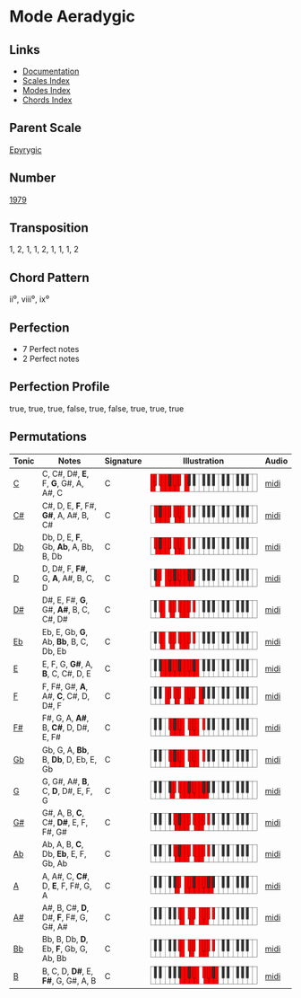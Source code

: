 # Mode Aeradygic

## Links

- [Documentation](README.md)
- [Scales Index](Scales.md)
- [Modes Index](Modes.md)
- [Chords Index](Chords.md)

## Parent Scale

[Epyrygic](ScaleEpyrygic.md)

## Number

[1979](https://ianring.com/musictheory/scales/1979)

## Transposition

1, 2, 1, 1, 2, 1, 1, 1, 2

## Chord Pattern

ii⁰, viii⁰, ix⁰

## Perfection

- 7 Perfect notes
- 2 Perfect notes

## Perfection Profile

true, true, true, false, true, false, true, true, true

## Permutations

| Tonic | Notes | Signature | Illustration | Audio |
|-------|-------|-----------|--------------|-------|
| [C](ModeCNaturalAeradygic.md) | C, C#, D#, **E**, F, **G**, G#, A, A#, C | C | ![CNaturalAeradygic](ModeCNaturalAeradygic.png) | [midi](https://github.com/edipermadi/music/blob/main/docs/ModeCNaturalAeradygic.mid?raw=true) |
| [C#](ModeCSharpAeradygic.md) | C#, D, E, **F**, F#, **G#**, A, A#, B, C# | C | ![CSharpAeradygic](ModeCSharpAeradygic.png) | [midi](https://github.com/edipermadi/music/blob/main/docs/ModeCSharpAeradygic.mid?raw=true) |
| [Db](ModeDFlatAeradygic.md) | Db, D, E, **F**, Gb, **Ab**, A, Bb, B, Db | C | ![DFlatAeradygic](ModeDFlatAeradygic.png) | [midi](https://github.com/edipermadi/music/blob/main/docs/ModeDFlatAeradygic.mid?raw=true) |
| [D](ModeDNaturalAeradygic.md) | D, D#, F, **F#**, G, **A**, A#, B, C, D | C | ![DNaturalAeradygic](ModeDNaturalAeradygic.png) | [midi](https://github.com/edipermadi/music/blob/main/docs/ModeDNaturalAeradygic.mid?raw=true) |
| [D#](ModeDSharpAeradygic.md) | D#, E, F#, **G**, G#, **A#**, B, C, C#, D# | C | ![DSharpAeradygic](ModeDSharpAeradygic.png) | [midi](https://github.com/edipermadi/music/blob/main/docs/ModeDSharpAeradygic.mid?raw=true) |
| [Eb](ModeEFlatAeradygic.md) | Eb, E, Gb, **G**, Ab, **Bb**, B, C, Db, Eb | C | ![EFlatAeradygic](ModeEFlatAeradygic.png) | [midi](https://github.com/edipermadi/music/blob/main/docs/ModeEFlatAeradygic.mid?raw=true) |
| [E](ModeENaturalAeradygic.md) | E, F, G, **G#**, A, **B**, C, C#, D, E | C | ![ENaturalAeradygic](ModeENaturalAeradygic.png) | [midi](https://github.com/edipermadi/music/blob/main/docs/ModeENaturalAeradygic.mid?raw=true) |
| [F](ModeFNaturalAeradygic.md) | F, F#, G#, **A**, A#, **C**, C#, D, D#, F | C | ![FNaturalAeradygic](ModeFNaturalAeradygic.png) | [midi](https://github.com/edipermadi/music/blob/main/docs/ModeFNaturalAeradygic.mid?raw=true) |
| [F#](ModeFSharpAeradygic.md) | F#, G, A, **A#**, B, **C#**, D, D#, E, F# | C | ![FSharpAeradygic](ModeFSharpAeradygic.png) | [midi](https://github.com/edipermadi/music/blob/main/docs/ModeFSharpAeradygic.mid?raw=true) |
| [Gb](ModeGFlatAeradygic.md) | Gb, G, A, **Bb**, B, **Db**, D, Eb, E, Gb | C | ![GFlatAeradygic](ModeGFlatAeradygic.png) | [midi](https://github.com/edipermadi/music/blob/main/docs/ModeGFlatAeradygic.mid?raw=true) |
| [G](ModeGNaturalAeradygic.md) | G, G#, A#, **B**, C, **D**, D#, E, F, G | C | ![GNaturalAeradygic](ModeGNaturalAeradygic.png) | [midi](https://github.com/edipermadi/music/blob/main/docs/ModeGNaturalAeradygic.mid?raw=true) |
| [G#](ModeGSharpAeradygic.md) | G#, A, B, **C**, C#, **D#**, E, F, F#, G# | C | ![GSharpAeradygic](ModeGSharpAeradygic.png) | [midi](https://github.com/edipermadi/music/blob/main/docs/ModeGSharpAeradygic.mid?raw=true) |
| [Ab](ModeAFlatAeradygic.md) | Ab, A, B, **C**, Db, **Eb**, E, F, Gb, Ab | C | ![AFlatAeradygic](ModeAFlatAeradygic.png) | [midi](https://github.com/edipermadi/music/blob/main/docs/ModeAFlatAeradygic.mid?raw=true) |
| [A](ModeANaturalAeradygic.md) | A, A#, C, **C#**, D, **E**, F, F#, G, A | C | ![ANaturalAeradygic](ModeANaturalAeradygic.png) | [midi](https://github.com/edipermadi/music/blob/main/docs/ModeANaturalAeradygic.mid?raw=true) |
| [A#](ModeASharpAeradygic.md) | A#, B, C#, **D**, D#, **F**, F#, G, G#, A# | C | ![ASharpAeradygic](ModeASharpAeradygic.png) | [midi](https://github.com/edipermadi/music/blob/main/docs/ModeASharpAeradygic.mid?raw=true) |
| [Bb](ModeBFlatAeradygic.md) | Bb, B, Db, **D**, Eb, **F**, Gb, G, Ab, Bb | C | ![BFlatAeradygic](ModeBFlatAeradygic.png) | [midi](https://github.com/edipermadi/music/blob/main/docs/ModeBFlatAeradygic.mid?raw=true) |
| [B](ModeBNaturalAeradygic.md) | B, C, D, **D#**, E, **F#**, G, G#, A, B | C | ![BNaturalAeradygic](ModeBNaturalAeradygic.png) | [midi](https://github.com/edipermadi/music/blob/main/docs/ModeBNaturalAeradygic.mid?raw=true) |
